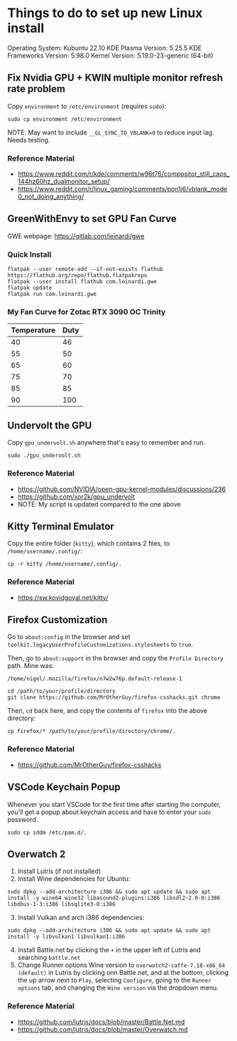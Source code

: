 # Things to do to set up new Linux install
Operating System: Kubuntu 22.10
KDE Plasma Version: 5.25.5
KDE Frameworks Version: 5.98.0
Kernel Version: 5.19.0-23-generic (64-bit)

## Fix Nvidia GPU + KWIN multiple monitor refresh rate problem
Copy `environment` to `/etc/environment` (requires `sudo`):

```
sudo cp environment /etc/environment
```

NOTE: May want to include `__GL_SYNC_TO_VBLANK=0` to reduce input lag. Needs testing. 

### Reference Material
- https://www.reddit.com/r/kde/comments/w96t76/compositor_still_caps_144hz60hz_dualmonitor_setup/
- https://www.reddit.com/r/linux_gaming/comments/pon1j6/vblank_mode0_not_doing_anything/

## GreenWithEnvy to set GPU Fan Curve
GWE webpage: https://gitlab.com/leinardi/gwe

### Quick Install
```
flatpak --user remote-add --if-not-exists flathub https://flathub.org/repo/flathub.flatpakrepo
flatpak --user install flathub com.leinardi.gwe
flatpak update
flatpak run com.leinardi.gwe
```

### My Fan Curve for Zotac RTX 3090 OC Trinity
| Temperature | Duty |
| ----------- | ---- |
| 40          | 46   |
| 55          | 50   |
| 65          | 60   |
| 75          | 70   |
| 85          | 85   |
| 90          | 100  |

## Undervolt the GPU
Copy `gpu_undervolt.sh` anywhere that's easy to remember and  run. 

```
sudo ./gpu_undervolt.sh
```

### Reference Material
- https://github.com/NVIDIA/open-gpu-kernel-modules/discussions/236
- https://github.com/xor2k/gpu_undervolt
- NOTE: My script is updated compared to the one above

## Kitty Terminal Emulator
Copy the entire folder (`kitty`), which contains 2 files, to `/home/username/.config/`:

```
cp -r kitty /home/username/.config/.
```

### Reference Material
- https://sw.kovidgoyal.net/kitty/

## Firefox Customization
Go to `about:config` in the browser and set `toolkit.legacyUserProfileCustomizations.stylesheets` to `true`. 

Then, go to `about:support` in the browser and copy the `Profile Directory` path. Mine was:

`/home/nigel/.mozilla/firefox/n7w2w76p.default-release-1`

```
cd /path/to/your/profile/directory
git clone https://github.com/MrOtherGuy/firefox-csshacks.git chrome
```

Then, `cd` back here, and copy the contents of `firefox` into the above directory:

```
cp firefox/* /path/to/your/profile/directory/chrome/.
```

### Reference Material
- https://github.com/MrOtherGuy/firefox-csshacks


## VSCode Keychain Popup
Whenever you start VSCode for the first time after starting the computer, you'll get a popup about keychain access and have to enter your `sudo` password. 

```
sudo cp sddm /etc/pam.d/.
```

## Overwatch 2
1. Install Lutris (if not installed)
2. Install Wine dependencies for Ubuntu:

```
sudo dpkg --add-architecture i386 && sudo apt update && sudo apt install -y wine64 wine32 libasound2-plugins:i386 libsdl2-2.0-0:i386 libdbus-1-3:i386 libsqlite3-0:i386
```

3. Install Vulkan and arch i386 dependencies:

```
sudo dpkg --add-architecture i386 && sudo apt update && sudo apt install -y libvulkan1 libvulkan1:i386
```

4. Install Battle.net by clicking the `+` in the upper left of Lutris and searching `battle.net`
5. Change Runner options Wine version to `overwatch2-caffe-7.18-x86_64 (default)` in Lutris by clicking onn Battle.net, and at the bottom, clicking the up arrow next to `Play`, selecting `Configure`, going to the `Runner options` tab, and changing the `Wine version` via the dropdown menu.

### Reference Material
- https://github.com/lutris/docs/blob/master/Battle.Net.md
- https://github.com/lutris/docs/blob/master/Overwatch.md